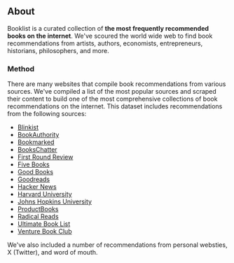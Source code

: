 ## About

Booklist is a curated collection of **the most frequently recommended books on the internet**. We've scoured the world wide web to find book recommendations from artists, authors, economists, entrepreneurs, historians, philosophers, and more.

### Method

There are many websites that compile book recommendations from various sources. We've compiled a list of the most popular sources and scraped their content to build one of the most comprehensive collections of book recommendations on the internet. This dataset includes recommendations from the following sources:

- [Blinkist](https://www.blinkist.com/)
- [BookAuthority](https://bookauthority.org/)
- [Bookmarked](https://www.bookmarked.club/)
- [BooksChatter](https://bookschatter.com/)
- [First Round Review](https://review.firstround.com/)
- [Five Books](https://fivebooks.com/)
- [Good Books](https://www.goodbooks.io/)
- [Goodreads](https://www.goodreads.com/)
- [Hacker News](https://news.ycombinator.com/)
- [Harvard University](https://news.harvard.edu/)
- [Johns Hopkins University](https://hub.jhu.edu/)
- [ProductBooks](https://www.productbooks.co/)
- [Radical Reads](https://radicalreads.com/)
- [Ultimate Book List](https://ultimatebooklist.com/)
- [Venture Book Club](https://www.venturebookclub.com/)

We've also included a number of recommendations from personal websties, X (Twitter), and word of mouth.

